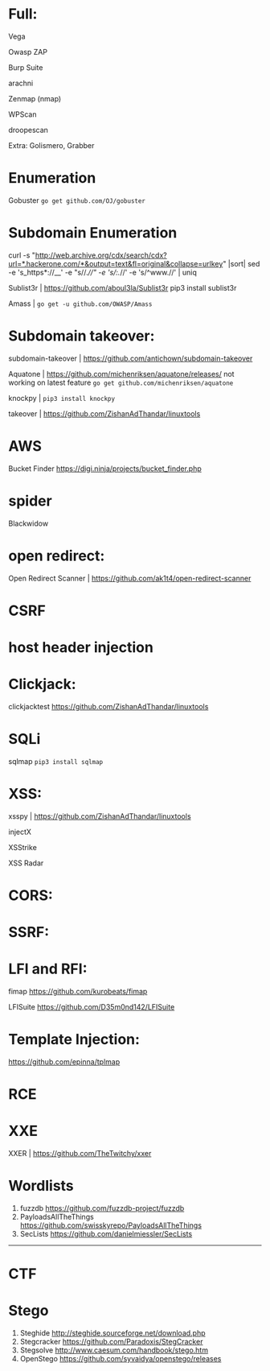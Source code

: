 # Full:

Vega

Owasp ZAP

Burp Suite

arachni

Zenmap (nmap)

WPScan

droopescan

Extra: Golismero, Grabber

# Enumeration

Gobuster `go get github.com/OJ/gobuster`

# Subdomain Enumeration

curl -s "http://web.archive.org/cdx/search/cdx?url=*.hackerone.com/*&output=text&fl=original&collapse=urlkey" |sort| sed -e 's_https*://__' -e "s/\/.*//" -e 's/:.*//' -e 's/^www\.//' | uniq

Sublist3r | https://github.com/aboul3la/Sublist3r pip3 install sublist3r

Amass | `go get -u github.com/OWASP/Amass`

# Subdomain takeover:

subdomain-takeover | https://github.com/antichown/subdomain-takeover

Aquatone | https://github.com/michenriksen/aquatone/releases/  not working on latest feature `go get github.com/michenriksen/aquatone`

knockpy | `pip3 install knockpy`

takeover | https://github.com/ZishanAdThandar/linuxtools

# AWS

Bucket Finder https://digi.ninja/projects/bucket_finder.php

# spider

Blackwidow 

# open redirect:

Open Redirect Scanner | https://github.com/ak1t4/open-redirect-scanner

# CSRF

# host header injection

# Clickjack:

clickjacktest https://github.com/ZishanAdThandar/linuxtools

# SQLi

sqlmap `pip3 install sqlmap`

# XSS:

xsspy | https://github.com/ZishanAdThandar/linuxtools

injectX

XSStrike

XSS Radar

# CORS:

# SSRF:

# LFI and RFI:

fimap https://github.com/kurobeats/fimap

LFISuite https://github.com/D35m0nd142/LFISuite


# Template Injection:

https://github.com/epinna/tplmap

# RCE

# XXE

XXER | https://github.com/TheTwitchy/xxer




# Wordlists

1. fuzzdb https://github.com/fuzzdb-project/fuzzdb
2. PayloadsAllTheThings https://github.com/swisskyrepo/PayloadsAllTheThings 
3. SecLists https://github.com/danielmiessler/SecLists


<hr>

# CTF

# Stego
1. Steghide http://steghide.sourceforge.net/download.php 
2. Stegcracker https://github.com/Paradoxis/StegCracker
3. Stegsolve http://www.caesum.com/handbook/stego.htm
4. OpenStego https://github.com/syvaidya/openstego/releases
   



